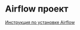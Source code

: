 # Airflow проект

[Инструкция по установке Airflow](https://github.com/erohin94/Data-Engineer/blob/main/Airflow/README.md)
